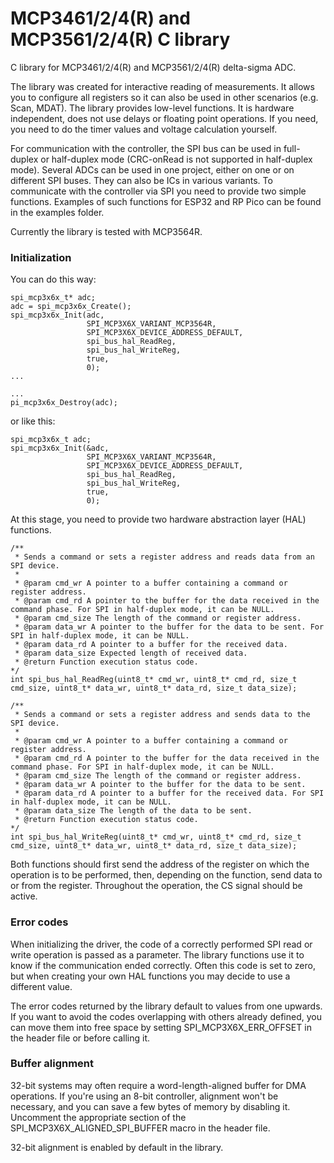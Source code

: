 # MCP3461/2/4(R) and MCP3561/2/4(R) C library

C library for MCP3461/2/4(R) and MCP3561/2/4(R) delta-sigma ADC.

The library was created for interactive reading of measurements. It allows you to configure all registers so it can also be used in other scenarios (e.g. Scan, MDAT). The library provides low-level functions. It is hardware independent, does not use delays or floating point operations. If you need, you need to do the timer values and voltage calculation yourself. 

For communication with the controller, the SPI bus can be used in full-duplex or half-duplex mode (CRC-onRead is not supported in half-duplex mode). Several ADCs can be used in one project, either on one or on different SPI buses. They can also be ICs in various variants. To communicate with the controller via SPI you need to provide two simple functions. Examples of such functions for ESP32 and RP Pico can be found in the examples folder.

Currently the library is tested with MCP3564R.

### Initialization
You can do this way:
```
spi_mcp3x6x_t* adc;
adc = spi_mcp3x6x_Create();
spi_mcp3x6x_Init(adc,
                 SPI_MCP3X6X_VARIANT_MCP3564R,
                 SPI_MCP3X6X_DEVICE_ADDRESS_DEFAULT,
                 spi_bus_hal_ReadReg,
                 spi_bus_hal_WriteReg,
                 true,
                 0);
...

...
pi_mcp3x6x_Destroy(adc);
```
or like this:
```
spi_mcp3x6x_t adc;
spi_mcp3x6x_Init(&adc,
                 SPI_MCP3X6X_VARIANT_MCP3564R,
                 SPI_MCP3X6X_DEVICE_ADDRESS_DEFAULT,
                 spi_bus_hal_ReadReg,
                 spi_bus_hal_WriteReg,
                 true,
                 0);

```

At this stage, you need to provide two hardware abstraction layer (HAL) functions.

```
/**
 * Sends a command or sets a register address and reads data from an SPI device.
 * 
 * @param cmd_wr A pointer to a buffer containing a command or register address.
 * @param cmd_rd A pointer to the buffer for the data received in the command phase. For SPI in half-duplex mode, it can be NULL.
 * @param cmd_size The length of the command or register address.
 * @param data_wr A pointer to the buffer for the data to be sent. For SPI in half-duplex mode, it can be NULL.
 * @param data_rd A pointer to a buffer for the received data.
 * @param data_size Expected length of received data.
 * @return Function execution status code.
*/
int spi_bus_hal_ReadReg(uint8_t* cmd_wr, uint8_t* cmd_rd, size_t cmd_size, uint8_t* data_wr, uint8_t* data_rd, size_t data_size);
```
```
/**
 * Sends a command or sets a register address and sends data to the SPI device.
 * 
 * @param cmd_wr A pointer to a buffer containing a command or register address.
 * @param cmd_rd A pointer to the buffer for the data received in the command phase. For SPI in half-duplex mode, it can be NULL.
 * @param cmd_size The length of the command or register address.
 * @param data_wr A pointer to the buffer for the data to be sent.
 * @param data_rd A pointer to a buffer for the received data. For SPI in half-duplex mode, it can be NULL.
 * @param data_size The length of the data to be sent.
 * @return Function execution status code.
*/
int spi_bus_hal_WriteReg(uint8_t* cmd_wr, uint8_t* cmd_rd, size_t cmd_size, uint8_t* data_wr, uint8_t* data_rd, size_t data_size);
```
Both functions should first send the address of the register on which the operation is to be performed, then, depending on the function, send data to or from the register. Throughout the operation, the CS signal should be active.

### Error codes

When initializing the driver, the code of a correctly performed SPI read or write operation is passed as a parameter.
The library functions use it to know if the communication ended correctly. Often this code is set to zero, but when creating your own HAL functions you may decide to use a different value.

The error codes returned by the library default to values from one upwards. If you want to avoid the codes overlapping with others already defined, you can move them into free space by setting
SPI_MCP3X6X_ERR_OFFSET in the header file or before calling it.

### Buffer alignment

32-bit systems may often require a word-length-aligned buffer for DMA operations.
If you're using an 8-bit controller, alignment won't be necessary, and you can save a few bytes of memory by disabling it. Uncomment the appropriate section of the SPI_MCP3X6X_ALIGNED_SPI_BUFFER macro in the header file.

32-bit alignment is enabled by default in the library.
